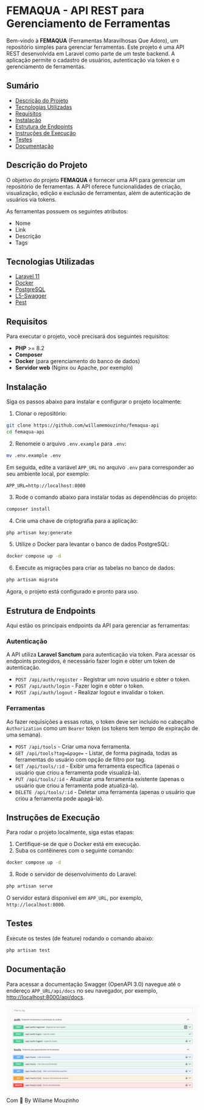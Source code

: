 # FEMAQUA - API REST para Gerenciamento de Ferramentas

Bem-vindo à **FEMAQUA** (Ferramentas Maravilhosas Que Adoro), um repositório simples para gerenciar ferramentas. Este projeto é uma API REST desenvolvida em Laravel como parte de um teste backend. A aplicação permite o cadastro de usuários, autenticação via token e o gerenciamento de ferramentas.

## Sumário

- [Descrição do Projeto](#descri%C3%A7%C3%A3o-do-projeto)
- [Tecnologias Utilizadas](#tecnologias-utilizadas)
- [Requisitos](#requisitos)
- [Instalação](#instala%C3%A7%C3%A3o)
- [Estrutura de Endpoints](#estrutura-de-endpoints)
- [Instruções de Execução](#instru%C3%A7%C3%B5es-de-execu%C3%A7%C3%A3o)
- [Testes](#testes)
- [Documentação](#documenta%C3%A7%C3%A3o)

## Descrição do Projeto

O objetivo do projeto **FEMAQUA** é fornecer uma API para gerenciar um repositório de ferramentas. A API oferece funcionalidades de criação, visualização, edição e exclusão de ferramentas, além de autenticação de usuários via tokens.

As ferramentas possuem os seguintes atributos:

- Nome
- Link
- Descrição
- Tags

## Tecnologias Utilizadas

- [Laravel 11](https://laravel.com/)
- [Docker](https://www.docker.com/)
- [PostgreSQL](https://www.postgresql.org/)
- [L5-Swagger](https://github.com/DarkaOnLine/L5-Swagger)
- [Pest](https://pestphp.com/)

## Requisitos

Para executar o projeto, você precisará dos seguintes requisitos:

- **PHP** >= 8.2
- **Composer**
- **Docker** (para gerenciamento do banco de dados)
- **Servidor web** (Nginx ou Apache, por exemplo)

## Instalação

Siga os passos abaixo para instalar e configurar o projeto localmente:

1. Clonar o repositório:

```bash
git clone https://github.com/willamemouzinho/femaqua-api
cd femaqua-api
```

2. Renomeie o arquivo `.env.example` para `.env`:

```bash
mv .env.example .env
```

Em seguida, edite a variável `APP_URL` no arquivo `.env` para corresponder ao seu ambiente local, por exemplo:

```dotenv
APP_URL=http://localhost:8000
```

3. Rode o comando abaixo para instalar todas as dependências do projeto:

```bash
composer install
```

4. Crie uma chave de criptografia para a aplicação:

```bash
php artisan key:generate
```

5. Utilize o Docker para levantar o banco de dados PostgreSQL:

```bash
docker compose up -d
```

6. Execute as migrações para criar as tabelas no banco de dados:

```bash
php artisan migrate
```

Agora, o projeto está configurado e pronto para uso.

## Estrutura de Endpoints

Aqui estão os principais endpoints da API para gerenciar as ferramentas:

### Autenticação

A API utiliza **Laravel Sanctum** para autenticação via token. Para acessar os endpoints protegidos, é necessário fazer login e obter um token de autenticação.

- `POST /api/auth/register` - Registrar um novo usuário e obter o token.
- `POST /api/auth/login` - Fazer login e obter o token.
- `POST /api/auth/logout` - Realizar logout e invalidar o token.

### Ferramentas

Ao fazer requisições a essas rotas, o token deve ser incluído no cabeçalho `Authorization` como um `Bearer` token (os tokens tem tempo de expiração de uma semana).

- `POST /api/tools` - Criar uma nova ferramenta.
- `GET /api/tools?tag=&page=` - Listar, de forma paginada, todas as ferramentas do usuário com opção de filtro por tag.
- `GET /api/tools/:id` - Exibir uma ferramenta específica (apenas o usuário que criou a ferramenta pode visualizá-la).
- `PUT /api/tools/:id` - Atualizar uma ferramenta existente (apenas o usuário que criou a ferramenta pode atualizá-la).
- `DELETE /api/tools/:id` - Deletar uma ferramenta (apenas o usuário que criou a ferramenta pode apagá-la).

## Instruções de Execução

Para rodar o projeto localmente, siga estas etapas:

1. Certifique-se de que o Docker está em execução.
2. Suba os contêineres com o seguinte comando:

```bash
docker compose up -d
```

3. Rode o servidor de desenvolvimento do Laravel:

```bash
php artisan serve
```

O servidor estará disponível em `APP_URL`, por exemplo, `http://localhost:8000`.

## Testes

Execute os testes (de feature) rodando o comando abaixo:

```bash
php artisan test
```

## Documentação

Para acessar a documentação Swagger (OpenAPI 3.0) navegue até o endereço `APP_URL/api/docs` no seu navegador, por exemplo, <http://localhost:8000/api/docs>.

![Logo da API](.github/l5-swagger-femaqua.png)

Com 💜 By Willame Mouzinho
